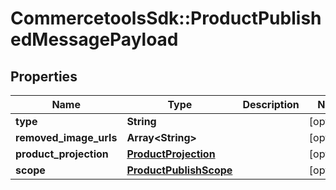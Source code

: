 # CommercetoolsSdk::ProductPublishedMessagePayload

## Properties
Name | Type | Description | Notes
------------ | ------------- | ------------- | -------------
**type** | **String** |  | [optional] 
**removed_image_urls** | **Array&lt;String&gt;** |  | [optional] 
**product_projection** | [**ProductProjection**](ProductProjection.md) |  | [optional] 
**scope** | [**ProductPublishScope**](ProductPublishScope.md) |  | [optional] 

